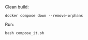 <p>Clean build:</p>
<pre><code>docker compose down --remove-orphans</code></pre>
<p>Run:</p>
<pre><code>bash compose_it.sh</code></pre>
